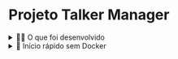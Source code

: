 # Projeto Talker Manager

<details>
  <summary>👨‍💻 O que foi desenvolvido</summary><br />

  Foi construido uma aplicação de cadastro de talkers (palestrantes) em que será possível cadastrar, visualizar, pesquisar, editar e excluir informações. Para isso

  1. Desenvolvi uma API de um `CRUD` (**C**reate, **R**ead, **U**pdate e **D**elete) de palestrantes (talkers) e;
  2. Desenvolvi alguns endpoints que para ler e escrever em um arquivo utilizando o módulo `fs`.
  3. Testes desenvolvidos pela Trybe.
     
</details>

<details>
<summary> 🐳 Início rápido sem Docker</summary><br>

```bash
# em um terminal, instale as dependencias
npm install

# inicie a aplicação
npm start
# ou para iniciar com live-reload
npm run dev

# Para rodar os testes
npm test
```
</details>
